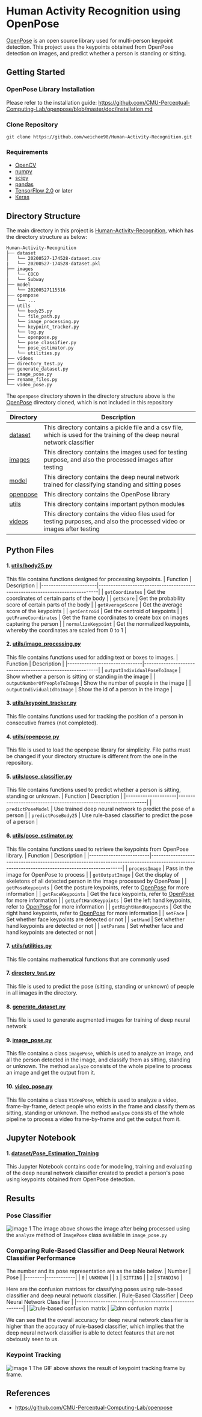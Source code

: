 # Human Activity Recognition using OpenPose

[OpenPose](https://github.com/CMU-Perceptual-Computing-Lab/openpose) is an open source library used for multi-person keypoint detection. 
This project uses the keypoints obtained from OpenPose detection on images, and predict whether a person is standing or sitting.


## Getting Started

### OpenPose Library Installation
Please refer to the installation guide: https://github.com/CMU-Perceptual-Computing-Lab/openpose/blob/master/doc/installation.md

### Clone Repository
```
git clone https://github.com/weichee98/Human-Activity-Recognition.git
```

### Requirements
- [OpenCV](https://pypi.org/project/opencv-python/)
- [numpy](https://numpy.org/install/)
- [scipy](https://www.scipy.org/install.html)
- [pandas](https://pandas.pydata.org/pandas-docs/stable/getting_started/install.html)
- [TensorFlow 2.0](https://www.tensorflow.org/install) or later
- [Keras](https://pypi.org/project/Keras/)


## Directory Structure

The main directory in this project is [Human-Activity-Recognition](https://github.com/weichee98/Human-Activity-Recognition), which has the directory structure as below:
```
Human-Activity-Recognition
├── dataset
│   └── 20200527-174528-dataset.csv
|   └── 20200527-174528-dataset.pkl
├── images
│   └── COCO
|   └── Subway
├── model
│   └── 20200527115516
├── openpose
│   └── ...
├── utils
│   └── body25.py
│   └── file_path.py
│   └── image_processing.py
│   └── keypoint_tracker.py
│   └── log.py
│   └── openpose.py
│   └── pose_classifier.py
│   └── pose_estimator.py
│   └── utilities.py
├── videos
├── directory_test.py
├── generate_dataset.py
├── image_pose.py
├── rename_files.py
└── video_pose.py
```
The `openpose` directory shown in the directory structure above is the [OpenPose](https://github.com/CMU-Perceptual-Computing-Lab/openpose) directory cloned, 
which is not included in this repository

| Directory                                                                                         | Description                                                                                                                |
|---------------------------------------------------------------------------------------------------|----------------------------------------------------------------------------------------------------------------------------|
| [dataset](https://github.com/weichee98/Human-Activity-Recognition/tree/master/dataset)            | This directory contains a pickle file and a csv file, which is used for the training of the deep neural network classifier |
| [images](https://github.com/weichee98/Human-Activity-Recognition/tree/master/images)              | This directory contains the images used for testing purpose, and also the processed images after testing                   |
| [model](https://github.com/weichee98/Human-Activity-Recognition/tree/master/model/20200527115516) | This directory contains the deep neural network trained for classifying standing and sitting poses                         |
| [openpose](https://github.com/CMU-Perceptual-Computing-Lab/openpose)                              | This directory contains the OpenPose library                                                                               |
| [utils](https://github.com/weichee98/Human-Activity-Recognition/tree/master/utils)                | This directory contains important python modules                                                                           |
| [videos](https://github.com/weichee98/Human-Activity-Recognition/tree/master/videos)              | This directory contains the video files used for testing purposes, and also the processed video or images after testing    |


## Python Files

#### 1. [utils/body25.py](https://github.com/weichee98/Human-Activity-Recognition/blob/master/utils/body25.py)

This file contains functions designed for processing keypoints.
| Function              | Description                                                                  |
|-----------------------|------------------------------------------------------------------------------|
| `getCoordinates`      | Get the coordinates of certain parts of the body                             |
| `getScore`            | Get the probability score of certain parts of the body                       |
| `getAverageScore`     | Get the average score of the keypoints                                       |
| `getCentroid`         | Get the centroid of keypoints                                                |
| `getFrameCoordinates` | Get the frame coordinates to create box on images capturing the person       |
| `normalizeKeypoint`   | Get the normalized keypoints, whereby the coordinates are scaled from 0 to 1 |

#### 2. [utils/image_processing.py](https://github.com/weichee98/Human-Activity-Recognition/blob/master/utils/image_processing.py)

This file contains functions used for adding text or boxes to images.
| Function                      | Description                                               |
|-------------------------------|-----------------------------------------------------------|
| `outputIndividualPoseToImage` | Show whether a person is sitting or standing in the image |
| `outputNumberOfPeopleToImage` | Show the number of people in the image                    |
| `outputIndividualIdToImage`   | Show the id of a person in the image                      |

#### 3. [utils/keypoint_tracker.py](https://github.com/weichee98/Human-Activity-Recognition/blob/master/utils/keypoint_tracker.py)

This file contains functions used for tracking the position of a person in consecutive frames (not completed).

#### 4. [utils/openpose.py](https://github.com/weichee98/Human-Activity-Recognition/blob/master/utils/openpose.py)

This file is used to load the openpose library for simplicity. File paths must be changed if your directory structure is different from the one in the repository.

#### 5. [utils/pose_classifier.py](https://github.com/weichee98/Human-Activity-Recognition/blob/master/utils/pose_classifier.py)

This file contains functions used to predict whether a person is sitting, standing or unknown.
| Function            | Description                                                     |
|---------------------|-----------------------------------------------------------------|
| `predictPoseModel`  | Use trained deep neural network to predict the pose of a person |
| `predictPoseBody25` | Use rule-based classifier to predict the pose of a person       |

#### 6. [utils/pose_estimator.py](https://github.com/weichee98/Human-Activity-Recognition/blob/master/utils/pose_estimator.py)

This file contains functions used to retrieve the keypoints from OpenPose library.
| Function                | Description                                                                                                                                    |
|-------------------------|------------------------------------------------------------------------------------------------------------------------------------------------|
| `processImage`          | Pass in the image for OpenPose to process                                                                                                      |
| `getOutputImage`        | Get the display of skeletons of all detected person in the image processed by OpenPose                                                                 |
| `getPoseKeypoints`      | Get the posture keypoints, refer to [OpenPose](https://github.com/CMU-Perceptual-Computing-Lab/openpose/doc/output.md) for more information    |
| `getFaceKeypoints`      | Get the face keypoints, refer to [OpenPose](https://github.com/CMU-Perceptual-Computing-Lab/openpose/doc/output.md) for more information       |
| `getLeftHandKeypoints`  | Get the left hand keypoints, refer to [OpenPose](https://github.com/CMU-Perceptual-Computing-Lab/openpose/doc/output.md) for more information  |
| `getRightHandKeypoints` | Get the right hand keypoints, refer to [OpenPose](https://github.com/CMU-Perceptual-Computing-Lab/openpose/doc/output.md) for more information |
| `setFace`               | Set whether face keypoints are detected or not                                                                                                 |
| `setHand`               | Set whether hand keypoints are detected or not                                                                                                 |
| `setParams`             | Set whether face and hand keypoints are detected or not                                                                                        |

#### 7. [utils/utilities.py](https://github.com/weichee98/Human-Activity-Recognition/blob/master/utils/utilities.py)

This file contains mathematical functions that are commonly used

#### 7. [directory_test.py](https://github.com/weichee98/Human-Activity-Recognition/blob/master/directory_test.py)

This file is used to predict the pose (sitting, standing or unknown) of people in all images in the directory.

#### 8. [generate_dataset.py](https://github.com/weichee98/Human-Activity-Recognition/blob/master/generate_dataset.py)

This file is used to generate augmented images for training of deep neural network

#### 9. [image_pose.py](https://github.com/weichee98/Human-Activity-Recognition/blob/master/image_pose.py)

This file contains a class `ImagePose`, which is used to analyze an image, and all the person detected in the image, and classify them as sitting, standing or unknown. 
The method `analyze` consists of the whole pipeline to process an image and get the output from it.

#### 10. [video_pose.py](https://github.com/weichee98/Human-Activity-Recognition/blob/master/video_pose.py)

This file contains a class `VideoPose`, which is used to analyze a video, frame-by-frame, detect people who exists in the frame and classify them as sitting, standing or unknown. 
The method `analyze` consists of the whole pipeline to process a video frame-by-frame and get the output from it.


## Jupyter Notebook

#### 1. [dataset/Pose_Estimation_Training](https://github.com/weichee98/Human-Activity-Recognition/blob/master/dataset/Pose_Estimation_Training.ipynb)

This Jupyter Notebook contains code for modeling, training and evaluating of the deep neural network classifier created to predict a person's pose using keypoints obtained from OpenPose detection.


## Results

### Pose Classifier
![image 1](/images/Subway/processed/20200527-210334-00010.jpg)
The image above shows the image after being processed using the `analyze` method of `ImagePose` class available in `image_pose.py`


### Comparing Rule-Based Classifier and Deep Neural Network Classifier Performance

The number and its pose representation are as the table below.
| Number | Pose       |
|--------|------------|
| `0`    | `UNKNOWN`  |
| `1`    | `SITTING`  |
| `2`    | `STANDING` |

Here are the confusion matrices for classifying poses using rule-based classifier and deep neural network classifier.
| Rule-Based Classifier | Deep Neural Network Classifier |
|-----------------------|--------------------------------|
| ![rule-based confusion matrix](dataset/rb.png)  | ![dnn confusion matrix](dataset/dnn.png)          |

We can see that the overall accuracy for deep neural network classifier is higher than the accuracy of rule-based classifier, which implies that the deep neural network classifier is able to detect features that are not obviously seen to us.


### Keypoint Tracking
![image 1](/videos/00001/00001.gif)
The GIF above shows the result of keypoint tracking frame by frame.


## References
- https://github.com/CMU-Perceptual-Computing-Lab/openpose
